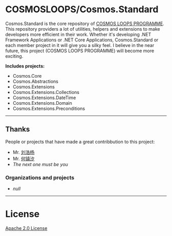 # COSMOSLOOPS/Cosmos.Standard

Cosmos.Standard is the core repository of [COSMOS LOOPS PROGRAMME](https://github.com/cosmos-loops). This repository providers a lot of utilities, helpers and extensions to make developers more efficient in their work. Whether it's developing .NET Framework Applications or .NET Core Applications, Cosmos.Standard or each member project in it will give you a silky feel. I believe in the near future, this project (COSMOS LOOPS PROGRAMME) will become more exciting.

**Includes projects:**

+ Cosmos.Core
+ Cosmos.Abstractions
+ Cosmos.Extensions
+ Cosmos.Extensions.Collections
+ Cosmos.Extensions.DateTime
+ Cosmos.Extensions.Domain
+ Cosmos.Extensions.Preconditions

***

## Thanks

People or projects that have made a great contribbution to this project:

+ Mr. [刘浩杨](https://github.com/liuhaoyang)
+ Mr. [何镇汐](https://github.com/UtilCore)
+ *The next one must be you*

### Organizations and projects

+ *null*

***

# License

[Apache 2.0 License](/LICENSE)